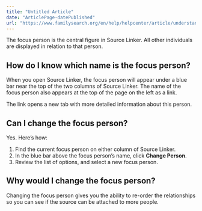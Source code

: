```yaml
---
title: "Untitled Article"
date: "ArticlePage-datePublished"
url: "https://www.familysearch.org/en/help/helpcenter/article/understanding-the-focus-person-in-source-linker"
---
```


The focus person is the central figure in Source Linker. All other individuals are displayed in relation to that person.

## How do I know which name is the focus person?


When you open Source Linker, the focus person will appear under a blue bar near the top of the two columns of Source Linker. The name of the focus person also appears at the top of the page on the left as a link. 

The link opens a new tab with more detailed information about this person.  


## Can I change the focus person?


Yes. Here’s how:  


1. Find the current focus person on either column of Source Linker.
2. In the blue bar above the focus person’s name, click **Change Person**.
3. Review the list of options, and select a new focus person.

## Why would I change the focus person?


Changing the focus person gives you the ability to re\-order the relationships so you can see if the source can be attached to more people.  



